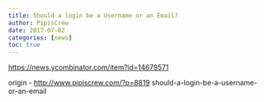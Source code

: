 ```yaml
---
title: Should a login be a Username or an Email?
author: PipisCrew
date: 2017-07-02
categories: [news]
toc: true
---
```


https://news.ycombinator.com/item?id=14679571

origin - http://www.pipiscrew.com/?p=8819 should-a-login-be-a-username-or-an-email